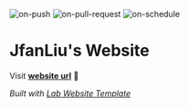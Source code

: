 
  ![on-push](../../actions/workflows/on-push.yaml/badge.svg)
  ![on-pull-request](../../actions/workflows/on-pull-request.yaml/badge.svg)
  ![on-schedule](../../actions/workflows/on-schedule.yaml/badge.svg)

  # JfanLiu's Website

  Visit **[website url](#)** 🚀

  _Built with [Lab Website Template](https://greene-lab.gitbook.io/lab-website-template-docs)_
